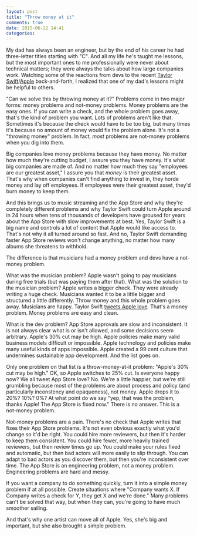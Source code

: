```yaml
---
layout: post
title: "Throw money at it"
comments: true
date: 2015-06-22 14:41
categories: 
---
```


My dad has always been an engineer, but by the end of his career he had three-letter titles starting with "C". And all my life he's taught me lessons, but the most important ones to me professionally were never about technical matters; they were always the talks about how large companies work. Watching some of the reactions from devs to the recent [Taylor Swift](http://taylorswift.tumblr.com/post/122071902085/to-apple-love-taylor)/[Apple](https://twitter.com/cue/status/612824775220555776) back-and-forth, I realized that one of my dad's lessons might be helpful to others.<!-- more -->

"Can we solve this by throwing money at it?" Problems come in two major forms: money problems and not-money problems. Money problems are the easy ones. If you can write a check, and the whole problem goes away, that's the kind of problem you want. Lots of problems aren't like that. Sometimes it's because the check would have to be too big, but many times it's because no amount of money would fix the problem alone. It's not a "throwing money" problem. In fact, *most* problems are not-money problems when you dig into them.

Big companies love money problems because they have money. No matter how much they're cutting budget, I assure you they have money. It's what big companies are made of. And no matter how much they say "employees are our greatest asset," I assure you that *money* is their greatest asset. That's why when companies can't find anything to invest in, they horde money and lay off employees. If employees were their greatest asset, they'd burn money to keep them.

And this brings us to music streaming and the App Store and why they're completely different problems and why Taylor Swift could turn Apple around in 24 hours when tens of thousands of developers have groused for years about the App Store with slow improvements at best. Yes, Taylor Swift is a big name and controls a lot of content that Apple would like access to. That's not why it all turned around so fast. And no, Taylor Swift demanding faster App Store reviews won't change anything, no matter how many albums she threatens to withhold.

The difference is that musicians had a money problem and devs have a not-money problem.

What was the musician problem? Apple wasn't going to pay musicians during free trials (but was paying them after that). What was the solution to the musician problem? Apple writes a bigger check. They were already writing a huge check. Musicians wanted it to be a little bigger and structured a little differently. Throw money and this whole problem goes away. Musicians are happy. Taylor Swift [tweets Apple love](https://twitter.com/taylorswift13/status/612841136311390209). That's a money problem. Money problems are easy and clean.

What is the dev problem? App Store approvals are slow and inconsistent. It is not always clear what is or isn't allowed, and some decisions seem arbitrary. Apple's 30% cut may be high. Apple policies make many valid business models difficult or impossible. Apple technology and policies make many useful kinds of apps impossible. Apple created a 99 cent culture that undermines sustainable app development. And the list goes on.

Only one problem on that list is a throw-money-at-it problem: "Apple's 30% cut may be high." OK, so Apple switches to 25% cut. Is everyone happy now? We all tweet App Store love? No. We're a little happier, but we're still grumbling because most of the problems are about process and policy (and particularly inconstency and opaqueness), not money. Apple drops it to 20%? 10%? 0%? At what point do we say "yep, that was the problem, thanks Apple! The App Store is fixed now." There is no answer. This is a not-money problem.

Not-money problems are a pain. There's no check that Apple writes that fixes their App Store problems. It's not even obvious exactly what you'd change so it'd be right. You could hire more reviewers, but then it's harder to keep them consistent. You could hire fewer, more heavily trained reviewers, but then review times go up. You could make your rules fixed and automatic, but then bad actors will more easily to slip through. You can adapt to bad actors as you discover them, but then you're inconsistent over time. The App Store is an engineering problem, not a money problem. Engineering problems are hard and messy.

If you want a company to do something quickly, turn it into a simple money problem if at all possible. Create situations where "Company wants X. If Company writes a check for Y, they get X and we're done." Many problems can't be solved that way, but when they can, you're going to have much smoother sailing.

And that's why one artist can move all of Apple. Yes, she's big and important, but she also brought a simple problem.